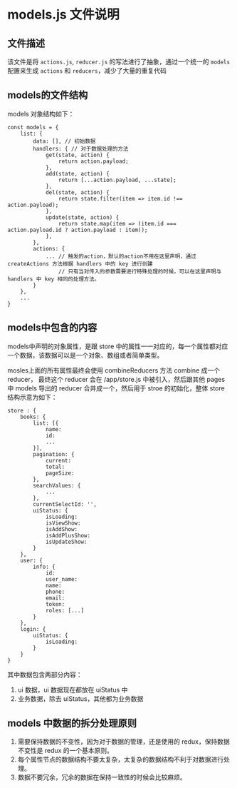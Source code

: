 # models.js 文件说明

## 文件描述

该文件是将 `actions.js`, `reducer.js` 的写法进行了抽象，通过一个统一的 `models` 配置来生成 `actions` 和 `reducers`，减少了大量的重复代码

## models的文件结构

models 对象结构如下：

```
const models = {
    list: {
        data: [], // 初始数据
        handlers: { // 对于数据处理的方法
            get(state, action) {
                return action.payload;
            },
            add(state, action) {
                return [...action.payload, ...state];
            },
            del(state, action) {
                return state.filter(item => item.id !== action.payload);
            },
            update(state, action) {
                return state.map(item => (item.id === action.payload.id ? action.payload : item));
            },
        },
        actions: {
            ... // 触发的action，默认的action不用在这里声明，通过 createActions 方法根据 handlers 中的 key 进行创建
                // 只有当对传入的参数需要进行特殊处理的时候，可以在这里声明与 handlers 中 key 相同的处理方法。
        }
    },
    ...
}

```

## models中包含的内容

models中声明的对象属性，是跟 store 中的属性一一对应的，每一个属性都对应一个数据，该数据可以是一个对象、数组或者简单类型。

mosles上面的所有属性最终会使用 combineReducers 方法 combine 成一个 reducer， 最终这个 reducer 会在 /app/store.js 中被引入，然后跟其他 pages 中 models 导出的 reducer 合并成一个，然后用于 stroe 的初始化，整体 store 结构示意为如下：

```
store : {
    books: {
        list: [{
            name:
            id:
            ...
        }],
        pagination: {
            current:
            total:
            pageSize:
        },
        searchValues: {
            ...
        },
        currentSelectId: '',
        uiStatus: {
            isLoading:
            isViewShow:
            isAddShow:
            isAddPlusShow:
            isUpdateShow:
        }
    },
    user: {
        info: {
            id:
            user_name:
            name:
            phone:
            email:
            token:
            roles: [...]
        }
    },
    login: {
        uiStatus: {
            isLoading:
        }
    }
}
```

其中数据包含两部分内容：

1. ui 数据，ui 数据现在都放在 uiStatus 中
2. 业务数据，除去 uiStatus，其他都为业务数据

## models 中数据的拆分处理原则

1. 需要保持数据的不变性，因为对于数据的管理，还是使用的 redux，保持数据不变性是 redux 的一个基本原则。
2. 每个属性节点的数据结构不要太复杂，太复杂的数据结构不利于对数据进行处理。
3. 数据不要冗余，冗余的数据在保持一致性的时候会比较麻烦。